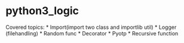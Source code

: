 # python3_logic

Covered topics:
	* Import(import two class and importlib util)
	* Logger (filehandling)
	* Random func
	* Decorator
	* Pyotp
	* Recursive function
